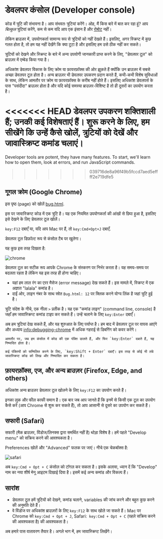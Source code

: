 # डेवलपर कंसोल (Developer console)

कोड में त्रुटि की संभावना है। आप संभवतः त्रुटियां करेंगे। ओह, मैं किस बारे में बात कर रहा हूं? आप *बिल्कुल* त्रुटियां करेंगे, कम से कम यदि आप एक इंसान हैं और [रोबोट](https://en.wikipedia.org/wiki/Bender_(Futurama)) नहीं।

लेकिन ब्राउज़र में, उपयोगकर्ता सामान्य रूप से त्रुटियों को नहीं देखते हैं। इसलिए, अगर स्क्रिप्ट में कुछ गलत होता है, तो हम यह नहीं देखेंगे कि क्या टूटा है और इसलिए हम उसे ठीक नहीं कर सकते।

त्रुटियों को देखने और स्क्रिप्ट के बारे में अन्य उपयोगी जानकारी प्राप्त करने के लिए, "डेवलपर टूल" को ब्राउज़र में एम्बेड किया गया है।

अधिकांश डेवलपर विकास के लिए क्रोम या फ़ायरफ़ॉक्स की ओर झुकते हैं क्योंकि उन ब्राउज़र में सबसे अच्छा डेवलपर टूल होता है। अन्य ब्राउज़र भी डेवलपर उपकरण प्रदान करते हैं, कभी-कभी विशेष सुविधाओं के साथ, लेकिन आमतौर पर क्रोम या फ़ायरफ़ॉक्स के करीब नहीं होते हैं। इसलिए अधिकांश डेवलपर्स के पास "पसंदीदा" ब्राउज़र होता है और यदि कोई समस्या ब्राउज़र-विशिष्ट है तो ही दूसरों का उपयोग करता है।

<<<<<<< HEAD
डेवलपर उपकरण शक्तिशाली हैं; उनकी कई विशेषताएं हैं। शुरू करने के लिए, हम सीखेंगे कि उन्हें कैसे खोलें, त्रुटियों को देखें और जावास्क्रिप्ट कमांड चलाएं।
=======
Developer tools are potent, they have many features. To start, we'll learn how to open them, look at errors, and run JavaScript commands.
>>>>>>> 039716de8a96f49b5fccd7aed5effff2e719dfe5

## गूगल क्रोम (Google Chrome)

इस पृष्ठ (page) को खोलें [bug.html](bug.html).

इस पर जावास्क्रिप्ट कोड में एक त्रुटि है। यह एक नियमित उपयोगकर्ता की आंखों से छिपा हुआ है, इसलिए इसे देखने के लिए डेवलपर टूल खोलें।

`key:F12` दबाएँ या, यदि आप Mac पर हैं, तो `key:Cmd+Opt+J` दबाएँ.

डेवलपर टूल डिफ़ॉल्ट रूप से कंसोल टैब पर खुलेगा।

यह कुछ इस तरह दिखता है:

![chrome](chrome.png)

डेवलपर टूल का सटीक रूप आपके Chrome के संस्करण पर निर्भर करता है। यह समय-समय पर बदलता रहता है लेकिन यह इस तरह ही होना चाहिए।

- यहां हम लाल रंग का एरर मैसेज (error message) देख सकते हैं। इस मामले में, स्क्रिप्ट में एक अज्ञात "lalala" कमांड है।
- दाईं ओर, लाइन नंबर के साथ स्रोत `Bug.html: 12` पर क्लिक करने योग्य लिंक है जहां त्रुटि हुई है।

त्रुटि संदेश के नीचे, एक नीला `>` प्रतीक है। यह एक "कमांड लाइन" (command line, console) है जहाँ हम जावास्क्रिप्ट कमांड टाइप कर सकते हैं। उन्हें चलाने के लिए `key:Enter` दबाएँ।

अब हम त्रुटियां देख सकते हैं, और यह शुरुआत के लिए पर्याप्त है। हम बाद में डेवलपर टूल पर वापस आएंगे और अध्याय <info:debugging-chrome> में अधिक गहराई से डिबगिंग को कवर करेंगे।

```smart header="Multi-line input"
आमतौर पर, जब हम कंसोल में कोड की एक पंक्ति डालते हैं, और फिर `key:Enter` दबाते हैं, यह निष्पादित होता है।

कई पंक्तियों को सम्मिलित करने के लिए, `key:Shift + Enter` दबाएँ। इस तरह से कोई भी लंबे जावास्क्रिप्ट कोड को लिख और निष्पादित कर सकता है।
```

## फ़ायरफ़ॉक्स, एज, और अन्य ब्राउज़र (Firefox, Edge, and others)

अधिकांश अन्य ब्राउज़र डेवलपर टूल खोलने के लिए `key:F12` का उपयोग करते हैं।

इनका लुक और फील काफी समान है। एक बार जब आप जानते हैं कि इनमें से किसी एक टूल का उपयोग कैसे करें (आप Chrome से शुरू कर सकते हैं), तो आप आसानी से दूसरे का उपयोग कर सकते हैं।

## सफारी (Safari)

सफारी (मैक ब्राउज़र, विंडोज/लिनक्स द्वारा समर्थित नहीं है) थोड़ा विशेष है। हमें पहले "Develop menu" को सक्रिय करने की आवश्यकता है।

Preferences खोलें और "Advanced" फलक पर जाएं। नीचे एक चेकबॉक्स है:

![safari](safari.png)

अब `key:Cmd + Opt + C` कंसोल को टॉगल कर सकता है। इसके अलावा, ध्यान दें कि "Develop" नाम का नया शीर्ष मेनू आइटम दिखाई दिया है। इसमें कई अन्य कमांड और विकल्प हैं।

## सारांश

- डेवलपर टूल हमें त्रुटियों को देखने, कमांड चलाने, variables की जांच करने और बहुत कुछ करने की अनुमति देते हैं।
- वे विंडोज पर अधिकांश ब्राउज़रों के लिए `key:F12` के साथ खोले जा सकते हैं। Mac पर Chrome को `key:Cmd + Opt + J`, Safari:` key:Cmd + Opt + C` (पहले सक्रिय करने की आवश्यकता है) की आवश्यकता है।

अब हमारे पास वातावरण तैयार है। अगले भाग में, हम जावास्क्रिप्ट लिखेंगे।
